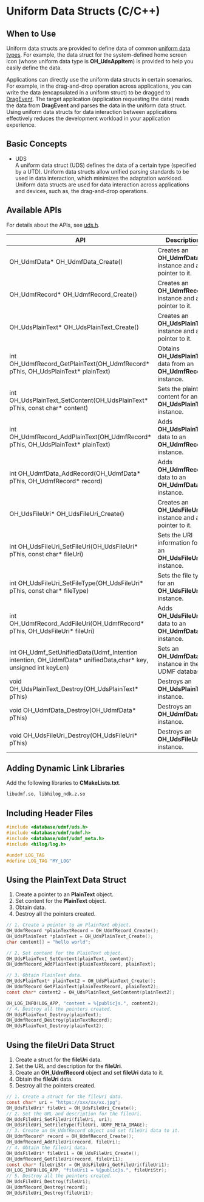 # Uniform Data Structs (C/C++)
<!--Kit: ArkData-->
<!--Subsystem: DistributedDataManager-->
<!--Owner: @jcwen-->
<!--Designer: @junathuawei1; @zph000-->
<!--Tester: @lj_liujing; @yippo; @logic42-->
<!--Adviser: @ge-yafang-->


## When to Use

Uniform data structs are provided to define data of common [uniform data types](../reference/apis-arkdata/capi-utd-h.md). For example, the data struct for the system-defined home screen icon (whose uniform data type is **OH_UdsAppItem**) is provided to help you easily define the data.

Applications can directly use the uniform data structs in certain scenarios. For example, in the drag-and-drop operation across applications, you can write the data (encapsulated in a uniform struct) to be dragged to [DragEvent](../ui/ndk-drag-event.md). The target application (application requesting the data) reads the data from **DragEvent** and parses the data in the uniform data struct. Using uniform data structs for data interaction between applications effectively reduces the development workload in your application experience.

## Basic Concepts

- UDS<br>A uniform data struct (UDS) defines the data of a certain type (specified by a UTD). Uniform data structs allow unified parsing standards to be used in data interaction, which minimizes the adaptation workload. Uniform data structs are used for data interaction across applications and devices, such as, the drag-and-drop operations.

## Available APIs

For details about the APIs, see [uds.h](../reference/apis-arkdata/capi-uds-h.md).

| API                                                                                   | Description                                         |
|-----------------------------------------------------------------------------------------|---------------------------------------------|
| OH_UdmfData* OH_UdmfData_Create()                                                       | Creates an **OH_UdmfData** instance and a pointer to it.|
| OH_UdmfRecord* OH_UdmfRecord_Create()                                                   | Creates an **OH_UdmfRecord** instance and a pointer to it.|
| OH_UdsPlainText* OH_UdsPlainText_Create()                                               | Creates an **OH_UdsPlainText** instance and a pointer to it.|
| int OH_UdmfRecord_GetPlainText(OH_UdmfRecord* pThis, OH_UdsPlainText* plainText)        | Obtains **OH_UdsPlainText** data from an **OH_UdmfRecord** instance.    |
| int OH_UdsPlainText_SetContent(OH_UdsPlainText* pThis, const char* content)             | Sets the plaintext content for an **OH_UdsPlainText** instance. |
| int OH_UdmfRecord_AddPlainText(OH_UdmfRecord* pThis, OH_UdsPlainText* plainText)        | Adds **OH_UdsPlainText** data to an **OH_UdmfRecord** instance.|
| int OH_UdmfData_AddRecord(OH_UdmfData* pThis, OH_UdmfRecord* record)                    | Adds **OH_UdmfRecord** data to an **OH_UdmfData** instance.  |
| OH_UdsFileUri* OH_UdsFileUri_Create()                                                   | Creates an **OH_UdsFileUri** instance and a pointer to it.|
| int OH_UdsFileUri_SetFileUri(OH_UdsFileUri* pThis, const char* fileUri)                 | Sets the URI information for an **OH_UdsFileUri** instance.|
| int OH_UdsFileUri_SetFileType(OH_UdsFileUri* pThis, const char* fileType)               | Sets the file type for an **OH_UdsFileUri** instance.|
| int OH_UdmfRecord_AddFileUri(OH_UdmfRecord* pThis, OH_UdsFileUri* fileUri)              | Adds **OH_UdsFileUri** data to an **OH_UdmfData** instance.|
| int OH_Udmf_SetUnifiedData(Udmf_Intention intention, OH_UdmfData* unifiedData,char* key, unsigned int keyLen) | Sets an **OH_UdmfData** instance in the UDMF database.|
| void OH_UdsPlainText_Destroy(OH_UdsPlainText* pThis)                                    | Destroys an **OH_UdsPlainText** instance.|
| void OH_UdmfData_Destroy(OH_UdmfData* pThis)                                            | Destroys an **OH_UdmfData** instance.|
| void OH_UdsFileUri_Destroy(OH_UdsFileUri* pThis)                                        | Destroys an **OH_UdsFileUri** instance.|

## Adding Dynamic Link Libraries

Add the following libraries to **CMakeLists.txt**.

```txt
libudmf.so, libhilog_ndk.z.so
```

## Including Header Files

```c
#include <database/udmf/uds.h>
#include <database/udmf/udmf.h>
#include <database/udmf/udmf_meta.h>
#include <hilog/log.h>

#undef LOG_TAG
#define LOG_TAG "MY_LOG"
```

## Using the PlainText Data Struct

1. Create a pointer to an **PlainText** object.
2. Set content for the **PlainText** object.
3. Obtain data.
4. Destroy all the pointers created.

```c
// 1. Create a pointer to an PlainText object.
OH_UdmfRecord *plainTextRecord = OH_UdmfRecord_Create();
OH_UdsPlainText *plainText = OH_UdsPlainText_Create();
char content[] = "hello world";

// 2. Set content for the PlainText object.
OH_UdsPlainText_SetContent(plainText, content);
OH_UdmfRecord_AddPlainText(plainTextRecord, plainText);

// 3. Obtain PlainText data.
OH_UdsPlainText* plainText2 = OH_UdsPlainText_Create();
OH_UdmfRecord_GetPlainText(plainTextRecord, plainText2);
const char* content2 = OH_UdsPlainText_GetContent(plainText2);

OH_LOG_INFO(LOG_APP, "content = %{public}s.", content2);
// 4. Destroy all the pointers created.
OH_UdsPlainText_Destroy(plainText);
OH_UdmfRecord_Destroy(plainTextRecord);
OH_UdsPlainText_Destroy(plainText2);
```

## Using the fileUri Data Struct

1. Create a struct for the **fileUri** data.
2. Set the URL and description for the **fileUri**.
3. Create an **OH_UdmfRecord** object and set **fileUri** data to it.
4. Obtain the **fileUri** data.
5. Destroy all the pointers created.

```c
// 1. Create a struct for the fileUri data.
const char* uri = "https://xxx/xx/xx.jpg";
OH_UdsFileUri* fileUri = OH_UdsFileUri_Create();
// 2. Set the URL and description for the fileUri.
OH_UdsFileUri_SetFileUri(fileUri, uri);
OH_UdsFileUri_SetFileType(fileUri, UDMF_META_IMAGE);
// 3. Create an OH_UdmfRecord object and set fileUri data to it.
OH_UdmfRecord* record = OH_UdmfRecord_Create();
OH_UdmfRecord_AddFileUri(record, fileUri);
// 4. Obtain the fileUri data.
OH_UdsFileUri* fileUri1 = OH_UdsFileUri_Create();
OH_UdmfRecord_GetFileUri(record, fileUri1);
const char* fileUriStr = OH_UdsFileUri_GetFileUri(fileUri1);
OH_LOG_INFO(LOG_APP, "fileUri1 = %{public}s.", fileUriStr);
// 5. Destroy all the pointers created.
OH_UdsFileUri_Destroy(fileUri);
OH_UdmfRecord_Destroy(record);
OH_UdsFileUri_Destroy(fileUri1);
```
